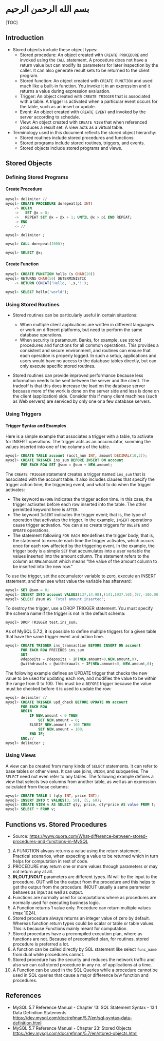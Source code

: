 # بسم الله الرحمن الرحيم

[TOC]

## Introduction

- Stored objects include these object types:
  - Stored procedure: An object created with `CREATE PROCEDURE` and invoked using the `CALL` statement. A procedure does not have a return value but can modify its parameters for later inspection by the caller. It can also generate result sets to be returned to the client program.
  - Stored function: An object created with `CREATE FUNCTION` and used much like a built-in function. You invoke it in an expression and it returns a value during expression evaluation.
  - Trigger: An object created with `CREATE TRIGGER` that is associated with a table. A trigger is activated when a particular event occurs for the table, such as an insert or update.
  - Event: An object created with `CREATE EVENT` and invoked by the server according to schedule.
  - View: An object created with `CREATE VIEW` that when referenced produces a result set. A view acts as a virtual table.
- Terminology used in this document reflects the stored object hierarchy:
  - Stored routines include stored procedures and functions.
  - Stored programs include stored routines, triggers, and events.
  - Stored objects include stored programs and views.

## Stored Objects

### Defining Stored Programs

#### Create Procedure

```sql
mysql> delimiter //
mysql> CREATE PROCEDURE dorepeat(p1 INT)
    -> BEGIN
    ->   SET @x = 0;
    ->   REPEAT SET @x = @x + 1; UNTIL @x > p1 END REPEAT;
    -> END
    -> //

mysql> delimiter ;

mysql> CALL dorepeat(1000);

mysql> SELECT @x;
```

#### Create Function

```sql
mysql> CREATE FUNCTION hello (s CHAR(20))
mysql> RETURNS CHAR(50) DETERMINISTIC
    -> RETURN CONCAT('Hello, ',s,'!');

mysql> SELECT hello('world');
```

### Using Stored Routines

- Stored routines can be particularly useful in certain situations:
  - When multiple client applications are written in different languages or work on different platforms, but need to perform the same database operations.
  - When security is paramount. Banks, for example, use stored procedures and functions for all common operations. This provides a consistent and secure environment, and routines can ensure that each operation is properly logged. In such a setup, applications and users would have no access to the database tables directly, but can only execute specific stored routines.

- Stored routines can provide improved performance because less information needs to be sent between the server and the client. The tradeoff is that this does increase the load on the database server because more of the work is done on the server side and less is done on the client (application) side. Consider this if many client machines (such as Web servers) are serviced by only one or a few database servers.

### Using Triggers

#### Trigger Syntax and Examples

Here is a simple example that associates a trigger with a table, to activate for INSERT operations. The trigger acts as an accumulator, summing the values inserted into one of the columns of the table.

```sql
mysql> CREATE TABLE account (acct_num INT, amount DECIMAL(10,2));
mysql> CREATE TRIGGER ins_sum BEFORE INSERT ON account
       FOR EACH ROW SET @sum = @sum + NEW.amount;
```

The `CREATE TRIGGER` statement creates a trigger named `ins_sum` that is associated with the account table. It also includes clauses that specify the trigger action time, the triggering event, and what to do when the trigger activates:

- The keyword `BEFORE` indicates the trigger action time. In this case, the trigger activates before each row inserted into the table. The other permitted keyword here is `AFTER`.
- The keyword `INSERT` indicates the trigger event; that is, the type of operation that activates the trigger. In the example, `INSERT` operations cause trigger activation. You can also create triggers for `DELETE` and `UPDATE` operations.
- The statement following `FOR EACH ROW` defines the trigger body; that is, the statement to execute each time the trigger activates, which occurs once for each row affected by the triggering event. In the example, the trigger body is a simple `SET` that accumulates into a user variable the values inserted into the amount column. The statement refers to the column as `NEW`.amount which means “the value of the amount column to be inserted into the new row.”

To use the trigger, set the accumulator variable to zero, execute an INSERT statement, and then see what value the variable has afterward:

```sql
mysql> SET @sum = 0;
mysql> INSERT INTO account VALUES(137,14.98),(141,1937.50),(97,-100.00);
mysql> SELECT @sum AS 'Total amount inserted';
```

To destroy the trigger, use a DROP TRIGGER statement. You must specify the schema name if the trigger is not in the default schema:

`mysql> DROP TRIGGER test.ins_sum;`

As of MySQL 5.7.2, it is possible to define multiple triggers for a given table that have the same trigger event and action time.

```sql
mysql> CREATE TRIGGER ins_transaction BEFORE INSERT ON account
       FOR EACH ROW PRECEDES ins_sum
       SET
       @deposits = @deposits + IF(NEW.amount>0,NEW.amount,0),
       @withdrawals = @withdrawals + IF(NEW.amount<0,-NEW.amount,0);
```

The following example  defines an UPDATE trigger that checks the new value to be used for updating each row, and modifies the value to be within the range from 0 to 100. This must be a `BEFORE` trigger because the value must be checked before it is used to update the row:

```sql
mysql> delimiter //
mysql> CREATE TRIGGER upd_check BEFORE UPDATE ON account
       FOR EACH ROW
       BEGIN
           IF NEW.amount < 0 THEN
               SET NEW.amount = 0;
           ELSEIF NEW.amount > 100 THEN
               SET NEW.amount = 100;
           END IF;
       END;//
mysql> delimiter ;
```

### Using Views

 A view can be created from many kinds of `SELECT` statements. It can refer to base tables or other views. It can use joins, `UNION`, and subqueries. The `SELECT` need not even refer to any tables. The following example defines a view that selects two columns from another table, as well as an expression calculated from those columns:

```sql
mysql> CREATE TABLE t (qty INT, price INT);
mysql> INSERT INTO t VALUES(3, 50), (5, 60);
mysql> CREATE VIEW v AS SELECT qty, price, qty*price AS value FROM t;
mysql> SELECT * FROM v;
```

## Functions vs. Stored Procedures

- Source: <https://www.quora.com/What-difference-between-stored-procedures-and-functions-in-MySQL>

1. A FUNCTION always returns a value using the return statement. Practical scenarios, when expecting a value to be returned which in turn helps for computation in rest of code.
2. PROCEDURE may return one or more values through parameters or may not return any at all.
  1. **IN,OUT,INOUT** parameters are different types. IN will be the input to the procedure. OUT will be the output from the procedure and this helps to get the output from the procedure. INOUT usually a same parameter behaves as input as well as output.
3. Functions are normally used for computations where as procedures are normally used for executing business logic.
4. A Function returns 1 value only. Procedure can return multiple values (max 1024).
5. Stored procedure always returns an integer value of zero by default. Whereas function return types could be scalar or table or table values. This is because Functions mainly meant for computation.
6. Stored procedures have a precompiled execution plan, where as functions are not. Because of precompiled plan, for routines, stored procedure is preferred a lot.
7. A function can be called directly by SQL statement like select `func_name` from dual while procedures cannot.
8. Stored procedure has the security and reduces the network traffic and also we can call stored procedure in any no. of applications at a time.
9. A Function can be used in the SQL Queries while a procedure cannot be used in SQL queries that cause a major difference b/w function and procedures.

## References

- MySQL 5.7 Reference Manual - Chapter 13:  SQL Statement Syntax - 13.1 Data Definition Statements  <https://dev.mysql.com/doc/refman/5.7/en/sql-syntax-data-definition.html>
- MySQL 5.7 Reference Manual - Chapter 23: Stored Objects <https://dev.mysql.com/doc/refman/5.7/en/stored-objects.html>
